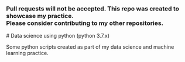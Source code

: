 <h3>Pull requests will not be accepted. This repo was created to showcase my practice.<br>Please consider contributing to my other repositories.</h3>
# Data science using python (python 3.7.x)

Some python scripts created as part of my data science and machine learning practice.
